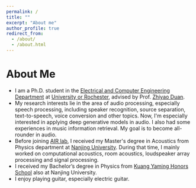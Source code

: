 ```yaml
---
permalink: /
title: ""
excerpt: "About me"
author_profile: true
redirect_from: 
  - /about/
  - /about.html
---
```


# About Me
* I am a Ph.D. student in the [Electrical and Computer Engineering Department](http://www.hajim.rochester.edu/ece/) at [University or Rochester](https://rochester.edu/), advised by Prof. [Zhiyao Duan](http://www2.ece.rochester.edu/~zduan/).
* My research interests lie in the area of audio processing, especially speech processing, including speaker recognition, source separation, text-to-speech, voice conversion and other topics. Now, I'm especially interested in applying deep generative models in audio. I also had some experiences in music information retrieval. My goal is to become all-rounder in audio.
* Before joining [AIR lab](http://www2.ece.rochester.edu/projects/air/index.html), I received my Master's degree in Acoustics from Physics department at [Nanjing University](https://www.nju.edu.cn/en/main.psp). During that time, I mainly worked on computational acoustics, room acoustics, loudspeaker array processing and signal processing.
* I received my Bachelor’s degree in Physics from [Kuang Yaming Honors School](https://dii.nju.edu.cn/kym_en/) also at Nanjing University. 
* I enjoy playing guitar, especially electric guitar.

